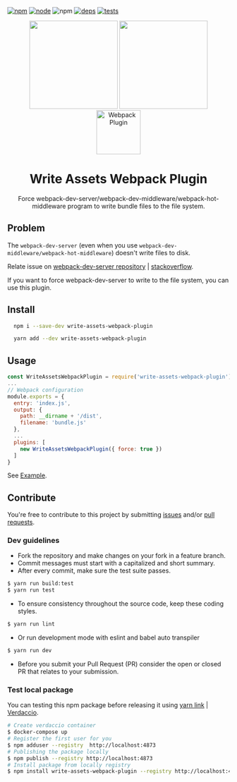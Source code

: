 [![npm][npm]][npm-url]
[![node][node]][node-url]
![npm][npm-download]
[![deps][deps]][deps-url]
[![tests][tests]][tests-url]

[npm]: https://img.shields.io/npm/v/write-assets-webpack-plugin.svg
[npm-url]: https://npmjs.com/package/write-assets-webpack-plugin
[npm-download]: https://img.shields.io/npm/dw/write-assets-webpack-plugin.svg

[node]: https://img.shields.io/node/v/write-assets-webpack-plugin.svg
[node-url]: https://nodejs.org

[deps]: https://david-dm.org/euclid1990/write-assets-webpack-plugin.svg
[deps-url]: https://david-dm.org/euclid1990/write-assets-webpack-plugin.svg

[tests]: http://img.shields.io/travis/euclid1990/write-assets-webpack-plugin.svg
[tests-url]: https://travis-ci.org/euclid1990/write-assets-webpack-plugin

<div align="center">
  <img width="200" height="200" src="https://worldvectorlogo.com/logos/html5.svg">
  <a href="https://github.com/webpack/webpack">
    <img width="200" height="200"
      src="https://webpack.js.org/assets/icon-square-big.svg">
  </a>
  <div>
    <img width="100" height="100" title="Webpack Plugin" src="http://michael-ciniawsky.github.io/postcss-load-plugins/logo.svg">
  </div>
  <h1>Write Assets Webpack Plugin</h1>
  <p>Force webpack-dev-server/webpack-dev-middleware/webpack-hot-middleware program to write bundle files to the file system.</p>
</div>

## Problem

The `webpack-dev-server` (even when you use `webpack-dev-middleware/webpack-hot-middleware`) doesn't write files to disk.

Relate issue on [webpack-dev-server repository](https://github.com/webpack/webpack-dev-server/issues/62) | [stackoverflow](https://stackoverflow.com/questions/33318457/bundle-js-file-output-and-webpack-dev-server).

If you want to force webpack-dev-server to write to the file system, you can use this plugin.

## Install

```bash
  npm i --save-dev write-assets-webpack-plugin
```
```bash
  yarn add --dev write-assets-webpack-plugin
```

## Usage

```js
const WriteAssetsWebpackPlugin = require('write-assets-webpack-plugin');
...
// Webpack configuration
module.exports = {
  entry: 'index.js',
  output: {
    path: __dirname + '/dist',
    filename: 'bundle.js'
  },
  ...
  plugins: [
    new WriteAssetsWebpackPlugin({ force: true })
  ]
}
```

See [Example](./example).

## Contribute

You're free to contribute to this project by submitting [issues](./issues) and/or [pull requests](./pulls).

### Dev guidelines

* Fork the repository and make changes on your fork in a feature branch.
* Commit messages must start with a capitalized and short summary.
* After every commit, make sure the test suite passes.
```bash
$ yarn run build:test
$ yarn run test
```
* To ensure consistency throughout the source code, keep these coding styles.
```bash
$ yarn run lint
```
* Or run development mode with eslint and babel auto transpiler
```bash
$ yarn run dev
```
* Before you submit your Pull Request (PR) consider the open or closed PR that relates to your submission.

### Test local package

You can testing this npm package before releasing it using [yarn link](https://yarnpkg.com/lang/en/docs/cli/link/) | [Verdaccio](https://github.com/verdaccio/verdaccio).
```bash
# Create verdaccio container
$ docker-compose up
# Register the first user for you
$ npm adduser --registry  http://localhost:4873
# Publishing the package locally
$ npm publish --registry http://localhost:4873
# Install package from locally registry
$ npm install write-assets-webpack-plugin --registry http://localhost:4873
```
